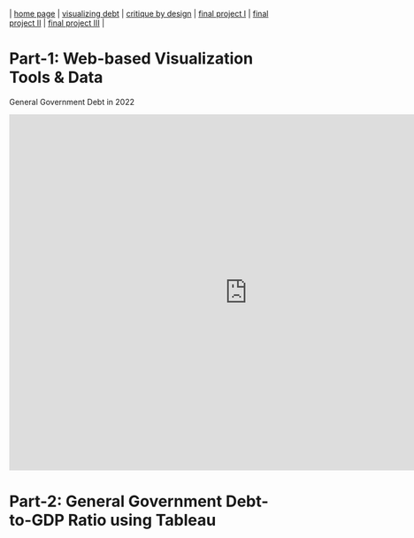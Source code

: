 | [home page](https://asuyanto.github.io/tswd-portfolio/) | [visualizing debt](visualizing-government-debt) | [critique by design](critique-by-design) | [final project I](final-project-part-one) | [final project II](final-project-part-two) | [final project III](final-project-part-three) |


# Part-1: Web-based Visualization Tools & Data
General Government Debt in 2022
<iframe src="https://data.oecd.org/chart/7khC" width="860" height="645" style="border: 0" mozallowfullscreen="true" webkitallowfullscreen="true" allowfullscreen="true"><a href="https://data.oecd.org/chart/7khC" target="_blank">OECD Chart: General government debt, Total, % of GDP, Annual, 2022</a></iframe>

# Part-2: General Government Debt-to-GDP Ratio using Tableau
<script type='module' src='https://prod-useast-b.online.tableau.com/javascripts/api/tableau.embedding.3.latest.min.js'></script><tableau-viz id='tableau-viz' src='https://prod-useast-b.online.tableau.com/t/agneshubertasuyanto/views/GeneralGovernmentDebt-to-GDPRatio/Sheet1' width='910' height='839' hide-tabs toolbar='bottom' ></tableau-viz>
